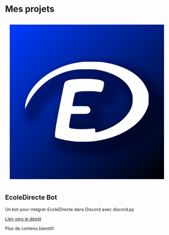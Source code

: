 <h1>Mes projets</h1>

<div id="ecoledirecte_bot">
    <img src="res/bot_icon.png" style="margin: 15px; width: 150; height: 150" alt="EcoleDirecte Bot Logo" />
    <h2>EcoleDirecte Bot</h2>
    <p>Un bot pour intégrer EcoleDirecte dans Discord avec discord.py</p>
    <p><a href="https://github.com/MrBeam89/ecoledirecte-bot">Lien vers le dépôt</a></p>
</div>

<div id="a_venir">
    <p>Plus de contenu bientôt!</p>
</div>